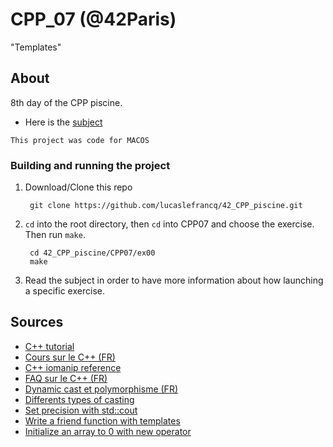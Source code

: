 # CPP_07 (@42Paris)

"Templates"

## About

8th day of the CPP piscine.

- Here is the [subject][1]

`This project was code for MACOS`

### Building and running the project

1. Download/Clone this repo

        git clone https://github.com/lucaslefrancq/42_CPP_piscine.git

2. `cd` into the root directory, then `cd` into CPP07 and choose the exercise. Then run `make`.

        cd 42_CPP_piscine/CPP07/ex00
        make

3.  Read the subject in order to have more information about how launching a specific exercise.
    
## Sources

- [C++ tutorial][2]
- [Cours sur le C++ (FR)][3]
- [C++ iomanip reference][4]
- [FAQ sur le C++ (FR)][5]
- [Dynamic cast et polymorphisme (FR)][6]
- [Differents types of casting][8]
- [Set precision with std::cout][7]
- [Write a friend function with templates][9]
- [Initialize an array to 0 with new operator][10]

[1]: https://github.com/lucaslefrancq/42_CPP_piscine/blob/main/CPP07/cpp07.en.subject.pdf
[2]: http://www.cplusplus.com/files/tutorial.pdf
[3]: https://openclassrooms.com/fr/courses/1894236-programmez-avec-le-langage-c/1894377-quest-ce-que-le-c
[4]: http://www.cplusplus.com/reference/iomanip/
[5]: https://cpp.developpez.com/faq/cpp/
[6]: https://cpp.developpez.com/cours/cpp/?page=page_12#LXII
[7]: http://www.cplusplus.com/reference/ios/ios_base/precision/
[8]: https://www.tutorialspoint.com/cplusplus/cpp_casting_operators.htm#:~:text=A%20cast%20is%20a%20special,as%20any%20other%20unary%20operator.&text=const_cast%20(expr),or%20volatile%20in%20a%20cast.
[9]: https://web.mst.edu/~nmjxv3/articles/templates.html
[10]: https://stackoverflow.com/questions/2204176/how-to-initialise-memory-with-new-operator-in-c